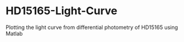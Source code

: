 # HD15165-Light-Curve
Plotting the light curve from differential photometry of HD15165 using Matlab
